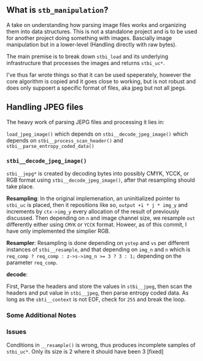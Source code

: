 What is `stb_manipulation`?
--------

A take on understanding how parsing image files works and organizing them into data structures. This is not a standalone project and is to be used for another project doing something with images. Bascially image manipulation but in a lower-level (Handling directly with raw bytes).

The main premise is to break down `stbi_load` and its underlying infrastructure that processes the images and returns `stbi_uc*`.

I've thus far wrote things so that it can be used speperately, however the core algorithm is copied and it goes close to working, but is not robust and does only suppoert a specific format of files, aka jpeg but not all jpegs. 

Handling JPEG files
---------

The heavy work of parsing JEPG files and processing it lies in:

`load_jpeg_image()` which depends on `stbi__decode_jpeg_image()` which depends on  `stbi__process_scan_header()` and `stbi__parse_entropy_coded_data()`

### `stbi__decode_jpeg_image()`

`stbi__jepg*` is created by decoding bytes into possibly CMYK, YCCK, or RGB format using  `stbi__decode_jpeg_image()`, after that resampling should take place.

__Resampling__:
In the original implemenation, an uninitialized pointer to `stbi_uc` is placed, then it repositions like so, `output +i * j * img_y` and increments by `ctx->img_y` every allocation of the result of previously discussed. Then
depending on `n` and image channel size, we resample `out` differently either using `CMYK` or `YCCK` format. Howeer, as of this commit, I have only implemented the simplier RGB.


__Resampler__:
Resampling is done depending on `ystep` and `vs` per different instances of `stbi__resample`, and that depending on `img_n` and `n` which is `req_comp ? req_comp : z->s->img_n >= 3 ? 3 : 1;` depending on the parameter `req_comp`.

__decode__:

First, Parse the headers and store the values in `stbi__jpeg`, then scan the headers and put value in `stbi__jpeg`, then parse entropy coded data. As long as the `sbti__context` is not EOF, check for `255` and break the loop.

### Some Additional Notes

### Issues 

Conditions in `__resample()` is wrong, thus produces incomplete samples of `stbi_uc*`. Only its size is 2 where it should have been 3 [fixed]
